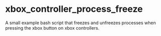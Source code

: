 # xbox_controller_process_freeze
A small example bash script that freezes and unfreezes processes when pressing the xbox button on xbox controllers.
